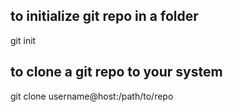 ## to initialize git repo in a folder
git init 

## to clone a git repo to your system
git clone username@host:/path/to/repo
